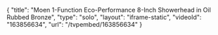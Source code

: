 {
    "title": "Moen 1-Function Eco-Performance 8-Inch Showerhead in Oil Rubbed Bronze",
    "type": "solo",
    "layout": "iframe-static",
    "videoId": "163856634",
    "url": "\/tvpembed\/163856634"
}